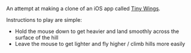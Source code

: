 An attempt at making a clone of an iOS app called [Tiny Wings](https://itunes.apple.com/us/app/tiny-wings/id417817520).

Instructions to play are simple:

* Hold the mouse down to get heavier and land smoothly across the surface of the hill
* Leave the mouse to get lighter and fly higher / climb hills more easily
